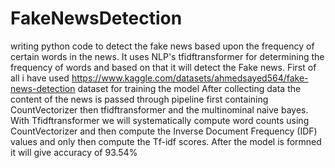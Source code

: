 # FakeNewsDetection
writing python code to detect the fake news based upon the frequency of certain words in the news.
It uses NLP's tfidftransformer for determining the frequency of words and based on that it will detect the Fake news.
First of all i have used https://www.kaggle.com/datasets/ahmedsayed564/fake-news-detection dataset for training the model
After collecting data the content of the news is passed through pipeline first containing CountVectorizer then tfidftransformer and the multinominal naive bayes.
With Tfidftransformer we will systematically compute word counts using CountVectorizer and then compute the Inverse Document Frequency (IDF) values and only then compute the Tf-idf scores.
After the model is formned it will give accuracy of 93.54%
